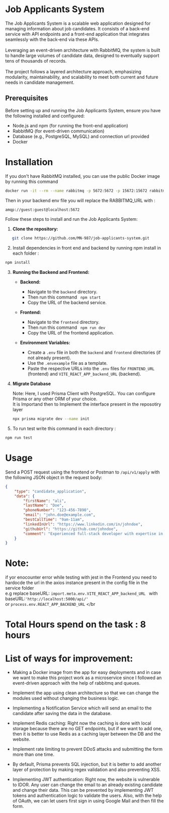 # Job Applicants System

The Job Applicants System is a scalable web application designed for managing information about job candidates. It consists of a back-end service with API endpoints and a front-end application that integrates seamlessly with the back-end via these APIs. <br><br>Leveraging an event-driven architecture with RabbitMQ, the system is built to handle large volumes of candidate data, designed to eventually support tens of thousands of records.<br><br> The project follows a layered architecture approach, emphasizing modularity, maintainability, and scalability to meet both current and future needs in candidate management.

## Prerequisites

Before setting up and running the Job Applicants System, ensure you have the following installed and configured:
- Node.js and npm (for running the front-end application)
-  RabbitMQ (for event-driven communication)
-  Database (e.g., PostgreSQL, MySQL) and connection url provided 
-  Docker 

 # Installation
If you don't have RabbitMQ installed, you can use the public Docker image by running this command 
```bash 
docker run -it --rm --name rabbitmq -p 5672:5672 -p 15672:15672 rabbitmq:3.9-management

```
Then in your backend env file you will replace the RABBITMQ_URL with :
```bash
amqp://guest:guest@localhost:5672
```
Follow these steps to install and run the Job Applicants System:

1.  **Clone the repository:**
```bash
   git clone https://github.com/MN-987/job-applicants-system.git
```
2.  Install dependencies in front end and backend by running npm install in each folder :
   ``` bash
  npm install
```
3. **Running the Backend and Frontend:**

   - **Backend:**
     - Navigate to the `backend` directory.
     - Then run this command
      ```  npm start ```
     - Copy the URL of the backend service.

   - **Frontend:**
     - Navigate to the `frontend` directory.
     - Then run this command
      ```  npm run dev ```
     - Copy the URL of the frontend application.

   - **Environment Variables:**
     - Create a `.env` file in both the `backend` and `frontend` directories (if not already present).
     - Use the `.envexample` file as a template.
     - Paste the respective URLs into the `.env` files for `FRONTEND_URL` (frontend) and `VITE_REACT_APP_backend_URL` (backend).
       

4. **Migrate Database**

   Note: Here, I used Prisma Client with PostgreSQL. You can configure Prisma or any other ORM of your choice.
   </br>
   It is Importand then to Implement the interface present in the reposotiry layer

   ```bash
   npx prisma migrate dev --name init
   ```

5. To run test write this command in each directory :
```bash
npm run test
```

# Usage

Send a POST request using the frontend or Postman to `/api/v1/apply` with the following JSON object in the request body:

```json
{
    "type": "candidate_application",
    "data": {
        "firstName": "ali",
        "lastName": "Doe",
        "phoneNumber": "123-456-7890",
        "email": "john.doe@example.com",
        "bestCallTime": "9am-11am",
        "linkedInUrl": "https://www.linkedin.com/in/johndoe",
        "githubUrl": "https://github.com/johndoe",
        "comment": "Experienced full-stack developer with expertise in Node.js and React."
    }
}
```


# Note:
 if yor enocounter error while testing with jest in the Frontend 
you need to hardocde the url in the axios instance  present in the config file in the service folder </br>
e.g replace baseURL:  ``` import.meta.env.VITE_REACT_APP_backend_URL  ``` with </br>
baseURL:``` 'http://localhost:5000/api/' ``` </br>
or ``` process.env.REACT_APP_BACKEND_URL ``` </br


# Total Hours spend on the task : 8 hours 

# List of ways for improvement:
- Making a Docker image from the app for easy deployments and in case we want to make this project work as a microservice since I followed an event-driven approach with the help of rabbitmq and queues.
- Implement the app using clean architecture so that we can change the modules used without changing the business logic. 
- Implementing a Notification Service which will send an email to the candidate after saving the data in the database.

- Implement Redis caching: Right now the caching is done with local storage because there are no GET endpoints, but if we want to add one, then it is better to use Redis as a caching layer between the DB and the website.

- Implement rate limiting to prevent DDoS attacks and submitting the form more than one time.
- By default, Prisma prevents SQL injection, but it is better to add another layer of protection by making regex validation and also preventing XSS.

- Implementing JWT authentication: Right now, the website is vulnerable to IDOR. Any user can change the email to an already existing candidate and change their data. This can be prevented by implementing JWT tokens and authentication logic to validate the users. Also, with the help of OAuth, we can let users first sign in using Google Mail and then fill the form.



